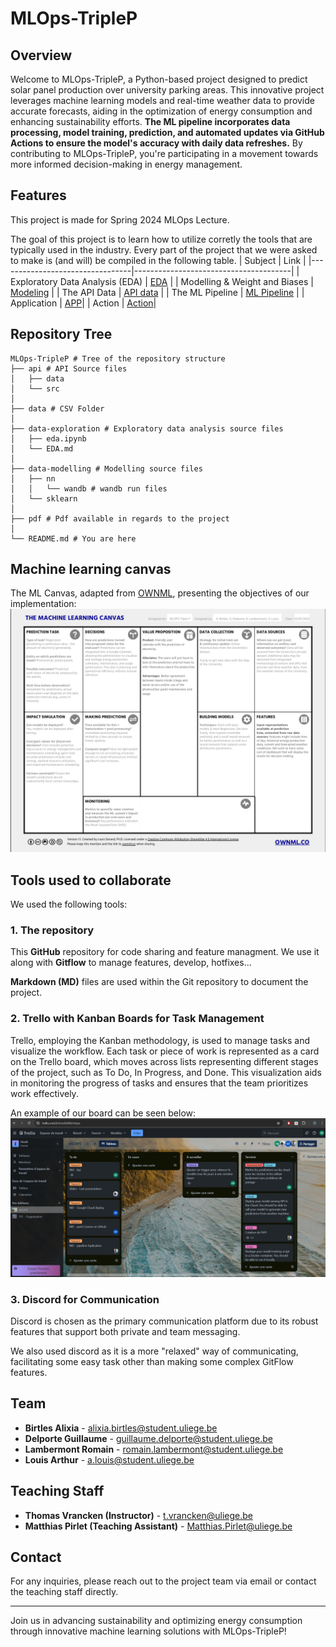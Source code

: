# MLOps-TripleP

## Overview

Welcome to MLOps-TripleP, a Python-based project designed to predict solar panel production over university parking areas. This innovative project leverages machine learning models and real-time weather data to provide accurate forecasts, aiding in the optimization of energy consumption and enhancing sustainability efforts. **The ML pipeline incorporates data processing, model training, prediction, and automated updates via GitHub Actions to ensure the model's accuracy with daily data refreshes.** By contributing to MLOps-TripleP, you're participating in a movement towards more informed decision-making in energy management.


## Features
This project is made for Spring 2024 MLOps Lecture. 

The goal of this project is to learn how to utilize corretly the tools that are typically used in the industry. Every part of the project that we were asked to make is (and will) be compiled in the following table.
| Subject                         | Link                                  |
|---------------------------------|---------------------------------------|
| Exploratory Data Analysis (EDA) | [EDA](data-exploration/EDA.md) |
| Modelling & Weight and Biases | [Modeling](data-modelling/MODELS.md) |
| The API Data | [API data](api/data/FUTUREDATA.md) |
| The ML Pipeline | [ML Pipeline](api/MLPIPELINE.md) |
| Application | [APP](api/APP.md)|
| Action | [Action](api/ACTION.md)|



## Repository Tree
```
MLOps-TripleP # Tree of the repository structure
├── api # API Source files
│   ├── data
│   └── src
│
├── data # CSV Folder
│
├── data-exploration # Exploratory data analysis source files
│   ├── eda.ipynb
│   └── EDA.md
│
├── data-modelling # Modelling source files
│   ├── nn 
│   │   └── wandb # wandb run files
│   └── sklearn
│
├── pdf # Pdf available in regards to the project
│
└── README.md # You are here

```
## Machine learning canvas
The ML Canvas, adapted from [OWNML](wonml.co), presenting the objectives of our implementation:
![image](pdf/canvas.png)

## Tools used to collaborate
We used the following tools:

### 1. The repository
This **GitHub** repository for code sharing and feature managment. We use it along with **Gitflow** to manage features, develop, hotfixes...

**Markdown (MD)** files are used within the Git repository to document the project. 

### 2. **Trello with Kanban Boards for Task Management**
Trello, employing the Kanban methodology, is used to manage tasks and visualize the workflow. Each task or piece of work is represented as a card on the Trello board, which moves across lists representing different stages of the project, such as To Do, In Progress, and Done. This visualization aids in monitoring the progress of tasks and ensures that the team prioritizes work effectively.

An example of our board can be seen below:
![trello](pdf/trello.jpeg)

### 3. **Discord for Communication**
Discord is chosen as the primary communication platform due to its robust features that support both private and team messaging.

We also used discord as it is a more "relaxed" way of communicating, facilitating some easy task other than making some complex GitFlow features.

## Team

- **Birtles Alixia** - alixia.birtles@student.uliege.be
- **Delporte Guillaume** - guillaume.delporte@student.uliege.be
- **Lambermont Romain** - romain.lambermont@student.uliege.be
- **Louis Arthur** - a.louis@student.uliege.be

## Teaching Staff

- **Thomas Vrancken (Instructor)** - t.vrancken@uliege.be
- **Matthias Pirlet (Teaching Assistant)** - Matthias.Pirlet@uliege.be

## Contact

For any inquiries, please reach out to the project team via email or contact the teaching staff directly.

---

Join us in advancing sustainability and optimizing energy consumption through innovative machine learning solutions with MLOps-TripleP!
